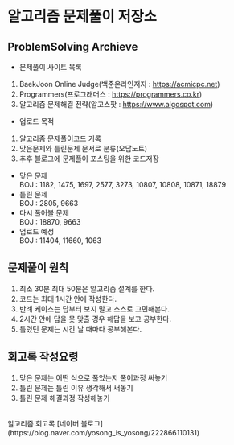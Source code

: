 # 알고리즘 문제풀이 저장소
## ProblemSolving Archieve
- 문제풀이 사이트 목록<br>
1) BaekJoon Online Judge(백준온라인저지 : https://acmicpc.net)<br>
2) Programmers(프로그래머스 : https://programmers.co.kr)<br>
3) 알고리즘 문제해결 전략(알고스팟 : https://www.algospot.com)<br>
- 업로드 목적<br>
1) 알고리즘 문제풀이코드 기록<br>
2) 맞은문제와 틀린문제 문서로 분류(오답노트)<br>
3) 추후 블로그에 문제풀이 포스팅을 위한 코드저장<br>
- 맞은 문제<br>
BOJ : 1182, 1475, 1697, 2577, 3273, 10807, 10808, 10871, 18879<br>
- 틀린 문제<br>
BOJ : 2805, 9663<br>
- 다시 풀어볼 문제<br>
BOJ : 18870, 9663<br>
- 업로드 예정<br>
BOJ : 11404, 11660, 1063<br>
## 문제풀이 원칙
1) 최소 30분 최대 50분은 알고리즘 설계를 한다.<br>
2) 코드는 최대 1시간 안에 작성한다.<br>
3) 반례 케이스는 답부터 보지 말고 스스로 고민해본다.<br>
4) 2시간 안에 답을 못 맞출 경우 해답을 보고 공부한다.<br>
5) 틀렸던 문제는 시간 날 때마다 공부해본다.<br>
## 회고록 작성요령
1) 맞은 문제는 어떤 식으로 풀었는지 풀이과정 써놓기<br>
2) 틀린 문제는 틀린 이유 생각해서 써놓기<br>
3) 틀린 문제 해결과정 작성해놓기<br>
<br>
알고리즘 회고록 [네이버 블로그](https://blog.naver.com/yosong_is_yosong/222866110131)<br>